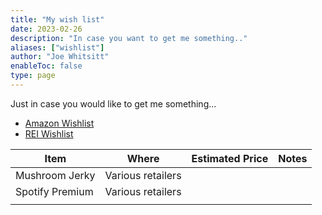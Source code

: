```yaml
---
title: "My wish list"
date: 2023-02-26
description: "In case you want to get me something.."
aliases: ["wishlist"]
author: "Joe Whitsitt"
enableToc: false
type: page
---
```

Just in case you would like to get me something...

- [Amazon Wishlist](https://www.amazon.com/hz/wishlist/ls/2QQKNU2CKJG3P)
- [REI Wishlist](https://www.rei.com/lists/361891311)

| Item            | Where             | Estimated Price | Notes |
| --------------- | ----------------- | --------------- | ----- |
| Mushroom Jerky  | Various retailers |                 |       |
| Spotify Premium | Various retailers |                 |       |
|                 |                   |                 |       |
